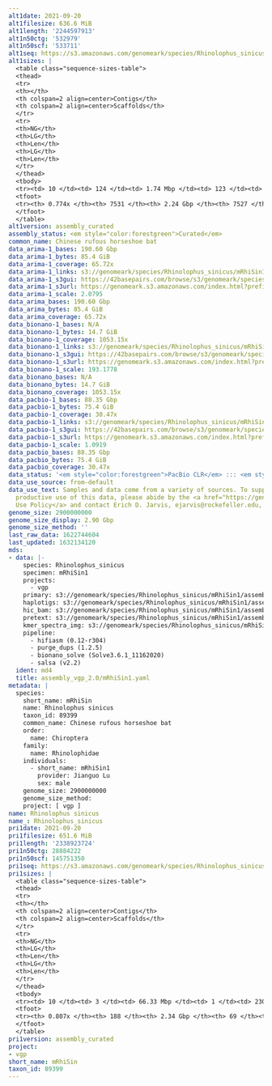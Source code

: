 ```yaml
---
alt1date: 2021-09-20
alt1filesize: 636.6 MiB
alt1length: '2244597913'
alt1n50ctg: '532979'
alt1n50scf: '533711'
alt1seq: https://s3.amazonaws.com/genomeark/species/Rhinolophus_sinicus/mRhiSin1/assembly_curated/mRhiSin1.alt.cur.20210920.fasta.gz
alt1sizes: |
  <table class="sequence-sizes-table">
  <thead>
  <tr>
  <th></th>
  <th colspan=2 align=center>Contigs</th>
  <th colspan=2 align=center>Scaffolds</th>
  </tr>
  <tr>
  <th>NG</th>
  <th>LG</th>
  <th>Len</th>
  <th>LG</th>
  <th>Len</th>
  </tr>
  </thead>
  <tbody>
  <tr><td> 10 </td><td> 124 </td><td> 1.74 Mbp </td><td> 123 </td><td> 1.74 Mbp </td></tr><tr><td> 20 </td><td> 321 </td><td> 1.26 Mbp </td><td> 319 </td><td> 1.26 Mbp </td></tr><tr><td> 30 </td><td> 584 </td><td> 0.97 Mbp </td><td> 583 </td><td> 0.97 Mbp </td></tr><tr><td> 40 </td><td> 929 </td><td> 0.73 Mbp </td><td> 927 </td><td> 0.73 Mbp </td></tr><tr style="background-color:#cccccc;"><td> 50 </td><td> 1394 </td><td> 0.53 Mbp </td><td> 1391 </td><td> 0.53 Mbp </td></tr><tr><td> 60 </td><td> 2049 </td><td> 359.97 Kbp </td><td> 2046 </td><td> 360.26 Kbp </td></tr><tr><td> 70 </td><td> 3167 </td><td> 166.28 Kbp </td><td> 3163 </td><td> 166.28 Kbp </td></tr><tr><td> 80 </td><td> 0 </td><td>  </td><td> 0 </td><td>  </td></tr><tr><td> 90 </td><td> 0 </td><td>  </td><td> 0 </td><td>  </td></tr><tr><td> 100 </td><td> 0 </td><td>  </td><td> 0 </td><td>  </td></tr></tbody>
  <tfoot>
  <tr><th> 0.774x </th><th> 7531 </th><th> 2.24 Gbp </th><th> 7527 </th><th> 2.24 Gbp </th></tr>
  </tfoot>
  </table>
alt1version: assembly_curated
assembly_status: <em style="color:forestgreen">Curated</em>
common_name: Chinese rufous horseshoe bat
data_arima-1_bases: 190.60 Gbp
data_arima-1_bytes: 85.4 GiB
data_arima-1_coverage: 65.72x
data_arima-1_links: s3://genomeark/species/Rhinolophus_sinicus/mRhiSin1/genomic_data/arima/<br>
data_arima-1_s3gui: https://42basepairs.com/browse/s3/genomeark/species/Rhinolophus_sinicus/mRhiSin1/genomic_data/arima/
data_arima-1_s3url: https://genomeark.s3.amazonaws.com/index.html?prefix=species/Rhinolophus_sinicus/mRhiSin1/genomic_data/arima/
data_arima-1_scale: 2.0795
data_arima_bases: 190.60 Gbp
data_arima_bytes: 85.4 GiB
data_arima_coverage: 65.72x
data_bionano-1_bases: N/A
data_bionano-1_bytes: 14.7 GiB
data_bionano-1_coverage: 1053.15x
data_bionano-1_links: s3://genomeark/species/Rhinolophus_sinicus/mRhiSin1/genomic_data/bionano/<br>
data_bionano-1_s3gui: https://42basepairs.com/browse/s3/genomeark/species/Rhinolophus_sinicus/mRhiSin1/genomic_data/bionano/
data_bionano-1_s3url: https://genomeark.s3.amazonaws.com/index.html?prefix=species/Rhinolophus_sinicus/mRhiSin1/genomic_data/bionano/
data_bionano-1_scale: 193.1778
data_bionano_bases: N/A
data_bionano_bytes: 14.7 GiB
data_bionano_coverage: 1053.15x
data_pacbio-1_bases: 88.35 Gbp
data_pacbio-1_bytes: 75.4 GiB
data_pacbio-1_coverage: 30.47x
data_pacbio-1_links: s3://genomeark/species/Rhinolophus_sinicus/mRhiSin1/genomic_data/pacbio/<br>
data_pacbio-1_s3gui: https://42basepairs.com/browse/s3/genomeark/species/Rhinolophus_sinicus/mRhiSin1/genomic_data/pacbio/
data_pacbio-1_s3url: https://genomeark.s3.amazonaws.com/index.html?prefix=species/Rhinolophus_sinicus/mRhiSin1/genomic_data/pacbio/
data_pacbio-1_scale: 1.0919
data_pacbio_bases: 88.35 Gbp
data_pacbio_bytes: 75.4 GiB
data_pacbio_coverage: 30.47x
data_status: '<em style="color:forestgreen">PacBio CLR</em> ::: <em style="color:forestgreen">Arima</em>'
data_use_source: from-default
data_use_text: Samples and data come from a variety of sources. To support fair and
  productive use of this data, please abide by the <a href="https://genome10k.soe.ucsc.edu/data-use-policies/">Data
  Use Policy</a> and contact Erich D. Jarvis, ejarvis@rockefeller.edu, with any questions.
genome_size: 2900000000
genome_size_display: 2.90 Gbp
genome_size_method: ''
last_raw_data: 1622744604
last_updated: 1632134120
mds:
- data: |-
    species: Rhinolophus_sinicus
    specimen: mRhiSin1
    projects:
      - vgp
    primary: s3://genomeark/species/Rhinolophus_sinicus/mRhiSin1/assembly_vgp_2.0/mRhiSin1.pri.asm.20210801.fasta.gz
    haplotigs: s3://genomeark/species/Rhinolophus_sinicus/mRhiSin1/assembly_vgp_2.0/mRhiSin1.alt.asm.20210801.fasta.gz
    hic_bam: s3://genomeark/species/Rhinolophus_sinicus/mRhiSin1/assembly_vgp_2.0/evaluation/pretext/s2/mRhiSin1_s2.bam
    pretext: s3://genomeark/species/Rhinolophus_sinicus/mRhiSin1/assembly_vgp_2.0/evaluation/pretext/s2/mRhiSin1_s2.pretext
    kmer_spectra_img: s3://genomeark/species/Rhinolophus_sinicus/mRhiSin1/assembly_vgp_2.0/evaluation/merqury/p1q2_hifi/p1q2.hifi.spectra-cn.fl.png
    pipeline:
      - hifiasm (0.12-r304)
      - purge_dups (1.2.5)
      - bionano_solve (Solve3.6.1_11162020)
      - salsa (v2.2)
  ident: md4
  title: assembly_vgp_2.0/mRhiSin1.yaml
metadata: |
  species:
    short_name: mRhiSin
    name: Rhinolophus sinicus
    taxon_id: 89399
    common_name: Chinese rufous horseshoe bat
    order:
      name: Chiroptera
    family:
      name: Rhinolophidae
    individuals:
      - short_name: mRhiSin1
        provider: Jianguo Lu
        sex: male
    genome_size: 2900000000
    genome_size_method:
    project: [ vgp ]
name: Rhinolophus sinicus
name_: Rhinolophus_sinicus
pri1date: 2021-09-20
pri1filesize: 651.6 MiB
pri1length: '2338923724'
pri1n50ctg: 28884222
pri1n50scf: 145751350
pri1seq: https://s3.amazonaws.com/genomeark/species/Rhinolophus_sinicus/mRhiSin1/assembly_curated/mRhiSin1.pri.cur.20210920.fasta.gz
pri1sizes: |
  <table class="sequence-sizes-table">
  <thead>
  <tr>
  <th></th>
  <th colspan=2 align=center>Contigs</th>
  <th colspan=2 align=center>Scaffolds</th>
  </tr>
  <tr>
  <th>NG</th>
  <th>LG</th>
  <th>Len</th>
  <th>LG</th>
  <th>Len</th>
  </tr>
  </thead>
  <tbody>
  <tr><td> 10 </td><td> 3 </td><td> 66.33 Mbp </td><td> 1 </td><td> 230.78 Mbp </td></tr><tr><td> 20 </td><td> 8 </td><td> 55.07 Mbp </td><td> 2 </td><td> 220.06 Mbp </td></tr><tr><td> 30 </td><td> 14 </td><td> 40.91 Mbp </td><td> 3 </td><td> 200.44 Mbp </td></tr><tr><td> 40 </td><td> 21 </td><td> 34.75 Mbp </td><td> 5 </td><td> 185.55 Mbp </td></tr><tr style="background-color:#cccccc;"><td> 50 </td><td> 30 </td><td style="background-color:#88ff88;"> 28.88 Mbp </td><td> 7 </td><td style="background-color:#88ff88;"> 145.75 Mbp </td></tr><tr><td> 60 </td><td> 42 </td><td> 20.65 Mbp </td><td> 9 </td><td> 111.27 Mbp </td></tr><tr><td> 70 </td><td> 60 </td><td> 12.58 Mbp </td><td> 12 </td><td> 79.35 Mbp </td></tr><tr><td> 80 </td><td> 119 </td><td> 1.42 Mbp </td><td> 20 </td><td> 3.07 Mbp </td></tr><tr><td> 90 </td><td> 0 </td><td>  </td><td> 0 </td><td>  </td></tr><tr><td> 100 </td><td> 0 </td><td>  </td><td> 0 </td><td>  </td></tr></tbody>
  <tfoot>
  <tr><th> 0.807x </th><th> 188 </th><th> 2.34 Gbp </th><th> 69 </th><th> 2.34 Gbp </th></tr>
  </tfoot>
  </table>
pri1version: assembly_curated
project:
- vgp
short_name: mRhiSin
taxon_id: 89399
---
```

